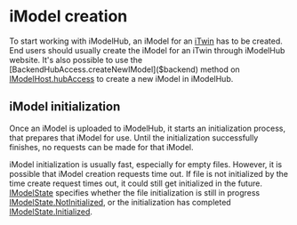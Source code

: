 # iModel creation

To start working with iModelHub, an iModel for an [iTwin]($docs/learning/Glossary.md#itwin) has to be created. End users should usually create the iModel for an iTwin through iModelHub website. It's also possible to use the [BackendHubAccess.createNewIModel]($backend) method on [IModelHost.hubAccess]($backend) to create a new iModel in iModelHub.

## iModel initialization

Once an iModel is uploaded to iModelHub, it starts an initialization process, that prepares that iModel for use. Until the initialization successfully finishes, no requests can be made for that iModel.

iModel initialization is usually fast, especially for empty files. However, it is possible that iModel creation requests time out. If file is not initialized by the time create request times out, it could still get initialized in the future. [IModelState](https://github.com/iTwin/imodels-clients/blob/main/clients/imodels-client-management/src/base/interfaces/apiEntities/IModelInterfaces.ts#L8) specifies whether the file initialization is still in progress [IModelState.NotInitialized](https://github.com/iTwin/imodels-clients/blob/main/clients/imodels-client-management/src/base/interfaces/apiEntities/IModelInterfaces.ts#L13), or the initialization has completed [IModelState.Initialized](https://github.com/iTwin/imodels-clients/blob/main/clients/imodels-client-management/src/base/interfaces/apiEntities/IModelInterfaces.ts#L15).
